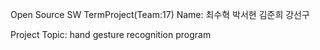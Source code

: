 Open Source SW 
TermProject(Team:17)
Name: 최수혁
박서현
김준희
강선구

Project Topic: hand gesture recognition program
